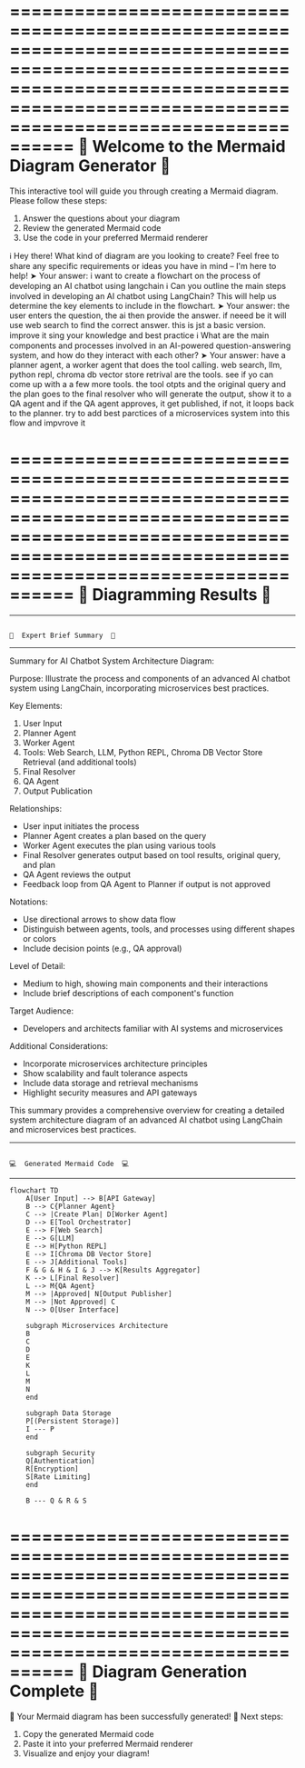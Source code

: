 ============================================================================================================================================================================================
                                                                       👋  Welcome to the Mermaid Diagram Generator  👋                                                                       
============================================================================================================================================================================================

This interactive tool will guide you through creating a Mermaid diagram.
Please follow these steps:
1. Answer the questions about your diagram
2. Review the generated Mermaid code
3. Use the code in your preferred Mermaid renderer

ℹ️  Hey there! What kind of diagram are you looking to create? Feel free to share any specific requirements or ideas you have in mind – I'm here to help!
➤ Your answer: i want to create a flowchart on the process of developing an AI chatbot using langchain
ℹ️  Can you outline the main steps involved in developing an AI chatbot using LangChain? This will help us determine the key elements to include in the flowchart.
➤ Your answer: the user enters the question, the ai then provide the answer. if neeed be it will use  web search to find the correct answer. this is jst a basic version. improve it sing your knowledge and best practice
ℹ️  What are the main components and processes involved in an AI-powered question-answering system, and how do they interact with each other?
➤ Your answer: have a planner agent, a worker agent that does the tool calling. web search, llm, python repl, chroma db vector store retrival are the tools. see if yo can come up with a a few more tools. the tool otpts and the original query and the plan goes to the final resolver who will generate the output, show it to a QA agent and if the QA agent approves, it get published, if not, it loops back to the planner. try to add best parctices of a microservices system into this flow and impvrove it

============================================================================================================================================================================================
                                                                                 🎉  Diagramming Results  🎉                                                                                  
============================================================================================================================================================================================


--------------------------------------------------------------------------------------------------------------------------------------------------------------------------------------------
                                                                                 📝  Expert Brief Summary  📝                                                                                 
--------------------------------------------------------------------------------------------------------------------------------------------------------------------------------------------

Summary for AI Chatbot System Architecture Diagram:

Purpose: Illustrate the process and components of an advanced AI chatbot system using LangChain, incorporating microservices best practices.

Key Elements:
1. User Input
2. Planner Agent
3. Worker Agent
4. Tools: Web Search, LLM, Python REPL, Chroma DB Vector Store Retrieval (and additional tools)
5. Final Resolver
6. QA Agent
7. Output Publication

Relationships:
- User input initiates the process
- Planner Agent creates a plan based on the query
- Worker Agent executes the plan using various tools
- Final Resolver generates output based on tool results, original query, and plan
- QA Agent reviews the output
- Feedback loop from QA Agent to Planner if output is not approved

Notations:
- Use directional arrows to show data flow
- Distinguish between agents, tools, and processes using different shapes or colors
- Include decision points (e.g., QA approval)

Level of Detail:
- Medium to high, showing main components and their interactions
- Include brief descriptions of each component's function

Target Audience:
- Developers and architects familiar with AI systems and microservices

Additional Considerations:
- Incorporate microservices architecture principles
- Show scalability and fault tolerance aspects
- Include data storage and retrieval mechanisms
- Highlight security measures and API gateways

This summary provides a comprehensive overview for creating a detailed system architecture diagram of an advanced AI chatbot using LangChain and microservices best practices.


--------------------------------------------------------------------------------------------------------------------------------------------------------------------------------------------
                                                                                💻  Generated Mermaid Code  💻                                                                                
--------------------------------------------------------------------------------------------------------------------------------------------------------------------------------------------

```mermaid
flowchart TD
    A[User Input] --> B[API Gateway]
    B --> C{Planner Agent}
    C --> |Create Plan| D[Worker Agent]
    D --> E[Tool Orchestrator]
    E --> F[Web Search]
    E --> G[LLM]
    E --> H[Python REPL]
    E --> I[Chroma DB Vector Store]
    E --> J[Additional Tools]
    F & G & H & I & J --> K[Results Aggregator]
    K --> L[Final Resolver]
    L --> M{QA Agent}
    M --> |Approved| N[Output Publisher]
    M --> |Not Approved| C
    N --> O[User Interface]
    
    subgraph Microservices Architecture
    B
    C
    D
    E
    K
    L
    M
    N
    end
    
    subgraph Data Storage
    P[(Persistent Storage)]
    I --- P
    end
    
    subgraph Security
    Q[Authentication]
    R[Encryption]
    S[Rate Limiting]
    end
    
    B --- Q & R & S
```

============================================================================================================================================================================================
                                                                             🎈  Diagram Generation Complete  🎈                                                                              
============================================================================================================================================================================================

🌟 Your Mermaid diagram has been successfully generated! 🌟
Next steps:
1. Copy the generated Mermaid code
2. Paste it into your preferred Mermaid renderer
3. Visualize and enjoy your diagram!